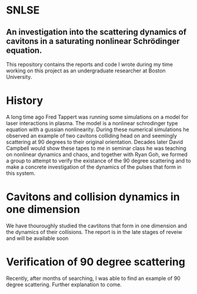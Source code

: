 # SNLSE
## An investigation into the scattering dynamics of cavitons in a saturating nonlinear Schrödinger equation.
This repository contains the reports and code I wrote during my time working on this project as an undergraduate researcher at Boston University.

# History
A long time ago Fred Tappert was running some simulations on a model for laser interactions in plasma. The model
is a nonlinear schrodinger type equation with a gussian nonlinearity. During these numerical simulations he observed an example of two cavitons colliding head on and seemingly scattering at 90 degrees to their original orientation.
Decades later David Campbell would show these tapes to me in seminar class he was teaching on nonlinear dynamics and chaos, and together with Ryan Goh, we formed a group to attempt to verify the existance of the 90 degree scattering and to make a concrete investigation of the dynamics of the pulses that form in this system.
# Cavitons and collision dynamics in one dimension
We have thouroughly studied the cavtitons that form in one dimension and the dynamics of their collisions. The report is in the late stages of reveiw and will be available soon

# Verification of 90 degree scattering
Recently, after months of searching, I was able to find an example of 90 degree scattering. Further explanation to come.
